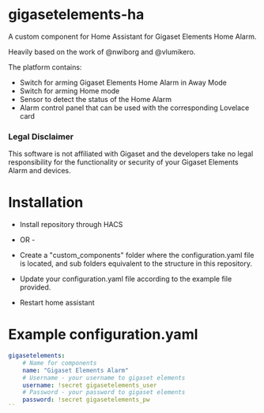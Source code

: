 # gigasetelements-ha
A custom component for Home Assistant for Gigaset Elements Home Alarm.

Heavily based on the work of @nwiborg and @vlumikero.

The platform contains:
* Switch for arming Gigaset Elements Home Alarm in Away Mode
* Switch for arming Home mode
* Sensor to detect the status of the Home Alarm
* Alarm control panel that can be used with the corresponding Lovelace card

### Legal Disclaimer
This software is not affiliated with Gigaset and the developers take no legal responsibility for the functionality or security of your Gigaset Elements Alarm and devices.

# Installation

* Install repository through HACS

- OR -

* Create a "custom_components" folder where the configuration.yaml file is located, and sub folders equivalent to the structure in this repository.

* Update your configuration.yaml file according to the example file provided.
* Restart home assistant

# Example configuration.yaml

```yaml
gigasetelements:
    # Name for components
    name: "Gigaset Elements Alarm"
    # Username - your username to gigaset elements
    username: !secret gigasetelements_user
    # Password - your password to gigaset elements
    password: !secret gigasetelements_pw
``
